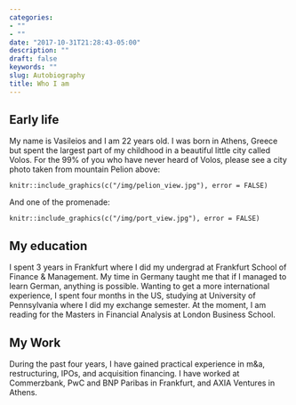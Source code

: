 ```yaml
---
categories:
- ""
- ""
date: "2017-10-31T21:28:43-05:00"
description: ""
draft: false
keywords: ""
slug: Autobiography
title: Who I am
---
```


## Early life

My name is Vasileios and I am 22 years old. I was born in Athens, Greece but spent the largest part of my childhood in a beautiful little city called Volos. For the 99% of you who have never heard of Volos, please see a city photo taken from mountain Pelion above:

```{r picture, echo=FALSE, out.width="60%", fig.align="center"}
knitr::include_graphics(c("/img/pelion_view.jpg"), error = FALSE)
```
And one of the promenade:

```{r picture, echo=FALSE, out.width="60%", fig.align="center"}
knitr::include_graphics(c("/img/port_view.jpg"), error = FALSE)
```

## My education

I spent 3 years in Frankfurt where I did my undergrad at Frankfurt School of Finance & Management. My time in Germany taught me that if I managed to learn German, anything is possible. Wanting to get a more international experience, I spent four months in the US, studying at University of Pennsylvania where I did my exchange semester. At the moment, I am reading for the Masters in Financial Analysis at London Business School.

## My Work

During the past four years, I have gained practical experience in m&a, restructuring, IPOs, and acquisition financing. I have worked at Commerzbank, PwC and BNP Paribas in Frankfurt, and AXIA Ventures in Athens.